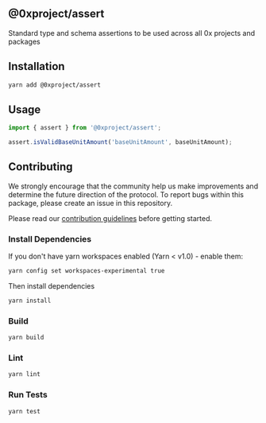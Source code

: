 ## @0xproject/assert

Standard type and schema assertions to be used across all 0x projects and packages

## Installation

```bash
yarn add @0xproject/assert
```

## Usage

```typescript
import { assert } from '@0xproject/assert';

assert.isValidBaseUnitAmount('baseUnitAmount', baseUnitAmount);
```

## Contributing

We strongly encourage that the community help us make improvements and determine the future direction of the protocol. To report bugs within this package, please create an issue in this repository.

Please read our [contribution guidelines](../../CONTRIBUTING.md) before getting started.

### Install Dependencies

If you don't have yarn workspaces enabled (Yarn < v1.0) - enable them:

```bash
yarn config set workspaces-experimental true
```

Then install dependencies

```bash
yarn install
```

### Build

```bash
yarn build
```

### Lint

```bash
yarn lint
```

### Run Tests

```bash
yarn test
```
